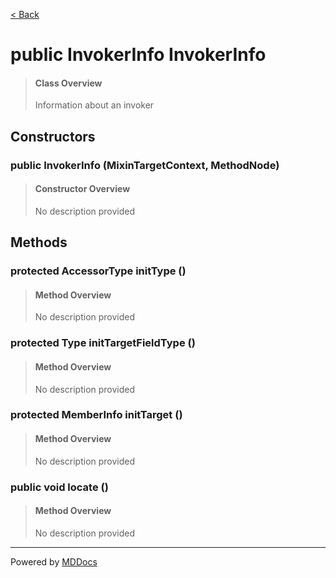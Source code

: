 [< Back](../README.md)
# public InvokerInfo InvokerInfo #
>#### Class Overview ####
>Information about an invoker
## Constructors ##
### public InvokerInfo (MixinTargetContext, MethodNode) ###
>#### Constructor Overview ####
>No description provided
>
## Methods ##
### protected AccessorType initType () ###
>#### Method Overview ####
>No description provided
>
### protected Type initTargetFieldType () ###
>#### Method Overview ####
>No description provided
>
### protected MemberInfo initTarget () ###
>#### Method Overview ####
>No description provided
>
### public void locate () ###
>#### Method Overview ####
>No description provided
>

---
Powered by [MDDocs](https://github.com/VRCube/MDDocs)
